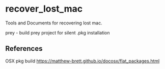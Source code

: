 # recover_lost_mac
Tools and Documents for recovering lost mac.

prey - build prey project for silent .pkg installation


## References
OSX pkg build
https://matthew-brett.github.io/docosx/flat_packages.html


